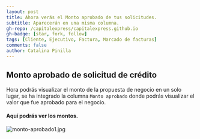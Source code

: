 ```yaml
---
layout: post
title: Ahora verás el Monto aprobado de tus solicitudes.
subtitle: Aparecerán en una misma columna.
gh-repo: /capitalexpress/capitalexpress.github.io
gh-badge: [star, fork, follow]
tags: [Cliente, Ejecutivo, Factura, Marcado de facturas]
comments: false
author: Catalina Pinilla
---
```


## Monto aprobado de solicitud de crédito

Hora podrás visualizar el monto de la propuesta de negocio en un solo lugar, se ha integrado la columna `Monto aprobado` donde podrás visualizar el valor que fue aprobado para el negocio.

#### Aquí podrás ver los montos.

![monto-aprobado1.jpg](https://cdn.capitalexpress.cl/img/monto-aprobado1.jpg)

